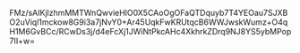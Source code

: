 FMz/sAIKjlzhmMMTWnQwvieHlO0X5CAoOgOFaQTDquyb7T4YEOau7SJXBO2uViql1mckow8G9i3a7jNvY0+Ar45UqkFwKRUtqcB6WWJwskWumz+O4qH1M6GvBCc/RCwDs3j/d4eFcXj1JWiNtPkcAHc4XkhrkZDrq9NJ8YS5ybMPop7II+w=
